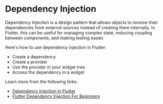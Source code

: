 # Dependency Injection

Dependency Injection is a design pattern that allows objects to receive their dependencies from external sources instead of creating them internally. In Flutter, this can be useful for managing complex state, reducing coupling between components, and making testing easier.

Here's how to use dependency injection in Flutter:

- Create a dependency
- Create a provider
- Use the provider in your widget tree
- Access the dependency in a widget

Learn more from the following links:

- [Dependency Injection In Flutter](https://medium.com/flutter-community/dependency-injection-in-flutter-f19fb66a0740)
- [Flutter Dependency Injection For Beginners](https://www.youtube.com/watch?v=vBT-FhgMaWM)